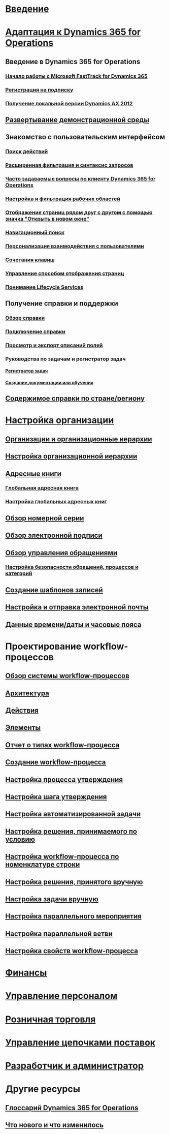 # [Введение](index.md)

# [Адаптация к Dynamics 365 for Operations](get-started/onboarding-home.md)
## Введение в Dynamics 365 for Operations
### [Начало работы с Microsoft FastTrack for Dynamics 365](get-started/fasttrack-dynamics-365-overview.md)
### [Регистрация на подписку](/dynamics365/operations/dev-itpro/dev-tools/sign-up-preview-subscription?toc=/dynamics365/operations/toc.json)
### [Получение локальной версии Dynamics AX 2012](/dynamics365/operations/dev-itpro/deployment/csp-download-customersource?toc=/dynamics365/operations/toc.json)
## [Развертывание демонстрационной среды](/dynamics365/operations/dev-itpro/deployment/deploy-demo-environment?toc=/dynamics365/operations/toc.json)

## Знакомство с пользовательским интерфейсом
### [Поиск действий](get-started/action-search.md)
### [Расширенная фильтрация и синтаксис запросов](get-started/advanced-filtering-query-options.md)
### [Часто задаваемые вопросы по клиенту Dynamics 365 for Operations](get-started/client-faq.md)
### [Настройка и фильтрация рабочих областей](get-started/configure-filter-workspaces.md)
### [Отображение страниц рядом друг с другом с помощью значка "Открыть в новом окне"](get-started/display-pages-side-by-side.md)
### [Навигационный поиск](get-started/navigation-search.md)
### [Персонализация взаимодействия с пользователями](get-started/personalize-user-experience.md)
### [Сочетания клавиш](get-started/shortcut-keys.md)
### [Управление способом отображения страниц](get-started/window-management.md)
### [Понимание Lifecycle Services](/dynamics365/operations/dev-itpro/lifecycle-services/lcs-works-lcs?toc=/dynamics365/operations/toc.json)

## Получение справки и поддержки
### [Обзор справки](/dynamics365/operations/dev-itpro/get-started/help-overview?toc=/dynamics365/operations/toc.json)
### [Подключение справки](/dynamics365/operations/dev-itpro/get-started/help-connect?toc=/dynamics365/operations/toc.json)
### [Просмотр и экспорт описаний полей](get-started/view-export-field-descriptions.md)

### Руководства по задачам и регистратор задач
#### [Регистратор задач](/dynamics365/operations/dev-itpro/user-interface/task-recorder?toc=/dynamics365/operations/toc.json)
#### [Создание документации или обучения](/dynamics365/operations/dev-itpro/user-interface/task-recorder?toc=/dynamics365/operations/toc.json)

## [Содержимое справки по стране/региону](/dynamics365/operations/dev-itpro/lcs-solutions/country-region?toc=/dynamics365/operations/toc.json)

# [Настройка организации](organization-administration/organization-administration-home-page.md)
## [Организации и организационные иерархии](organization-administration/organizations-organizational-hierarchies.md)
## [Настройка организационной иерархии](organization-administration/plan-organizational-hierarchy.md)
## [Адресные книги](organization-administration/qa-address-books.md)
### [Глобальная адресная книга](organization-administration/overview-global-address-book.md)
### [Настройка глобальных адресных книг](organization-administration/plan-configuration-global-address-book-additional-address-books.md)
## [Обзор номерной серии](organization-administration/number-sequence-overview.md)
## [Обзор электронной подписи](organization-administration/electronic-signature-overview.md)
## [Обзор управления обращениями](organization-administration/cases.md)
### [Настройка безопасности обращений, процессов и категорий](organization-administration/plan-case-management.md)
## [Создание шаблонов записей](organization-administration/record-templates.md)
## [Настройка и отправка электронной почты](organization-administration/configure-email.md)
## [Данные времени/даты и часовые пояса](organization-administration/date-time-zones.md)

# Проектирование workflow-процессов
## [Обзор системы workflow-процессов](organization-administration/overview-workflow-system.md)
## [Архитектура](organization-administration/workflow-system-architecture.md)
## [Действия](organization-administration/workflow-actions.md)
## [Элементы](organization-administration/workflow-elements.md)
## [Отчет о типах workflow-процесса](organization-administration/workflow-types-report.md)
## [Создание workflow-процесса](organization-administration/create-workflow.md)
## [Настройка процесса утверждения](organization-administration/configure-approval-process-workflow.md)
## [Настройка шага утверждения](organization-administration/configure-approval-step-workflow.md)
## [Настройка автоматизированной задачи](organization-administration/configure-automated-task-workflow.md)
## [Настройка решения, принимаемого по условию](organization-administration/configure-conditional-decision-workflow.md)
## [Настройка workflow-процесса по номенклатуре строки](organization-administration/configure-line-item-workflow.md)
## [Настройка решения, принятого вручную](organization-administration/configure-manual-decision-workflow.md)
## [Настройка задачи вручную](organization-administration/configure-manual-task-workflow.md)
## [Настройка параллельного мероприятия](organization-administration/configure-parallel-activity-workflow.md)
## [Настройка параллельной ветви](organization-administration/configure-parallel-branch-workflow.md)
## [Настройка свойств workflow-процесса](organization-administration/configure-workflow-properties.md)

# [Финансы](/dynamics365/operations/financials/index)

# [Управление персоналом](/dynamics365/operations/human-resources/index)

# [Розничная торговля](/dynamics365/operations/retail/index)

# [Управление цепочками поставок](/dynamics365/operations/supply-chain/index)

# [Разработчик и администратор](/dynamics365/operations/dev-itpro/index)

# Другие ресурсы
## [Глоссарий Dynamics 365 for Operations](get-started/glossary.md)
## [Что нового и что изменилось](/dynamics365/operations/dev-itpro/get-started/whats-new-changed?toc=/dynamics365/operations/toc.json)

